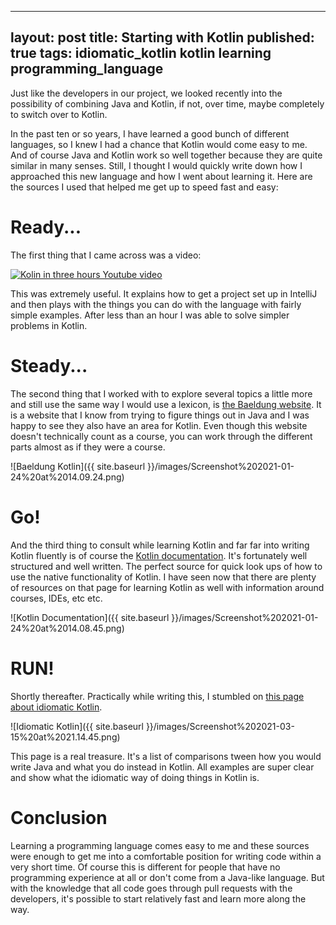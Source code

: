 
---
layout: post
title: Starting with Kotlin
published: true
tags: idiomatic_kotlin kotlin learning programming_language
---

Just like the developers in our project, we looked recently into the possibility of combining Java and Kotlin, if not, over time, maybe completely to switch over to Kotlin. 

In the past ten or so years, I have learned a good bunch of different languages, so I knew I had a chance that Kotlin would come easy to me. And of course Java and Kotlin work so well together because they are quite similar in many senses. Still, I thought I would quickly write down how I approached this new language and how I went about learning it. Here are the sources I used that helped me get up to speed fast and easy:

# Ready...

The first thing that I came across was a video:

[![Kolin in three hours Youtube video](https://img.youtube.com/vi/F9UC9DY-vIU/0.jpg)](https://www.youtube.com/watch?v=F9UC9DY-vIU&amp;t=5191s)

This was extremely useful. It explains how to get a project set up in IntelliJ and then plays with the things you can do with the language with fairly simple examples. After less than an hour I was able to solve simpler problems in Kotlin.

# Steady...

The second thing that I worked with to explore several topics a little more and still use the same way I would use a lexicon, is [the Baeldung website](https://www.baeldung.com/kotlin-overview). It is a website that I know from trying to figure things out in Java and I was happy to see they also have an area for Kotlin. Even though this website doesn't technically count as a course, you can work through the different parts almost as if they were a course. 

![Baeldung Kotlin]({{ site.baseurl }}/images/Screenshot%202021-01-24%20at%2014.09.24.png)

# Go!

And the third thing to consult while learning Kotlin and far far into writing Kotlin fluently is of course the [Kotlin documentation](https://kotlinlang.org/docs/reference/). It's fortunately well structured and well written. The perfect source for quick look ups of how to use the native functionality of Kotlin. I have seen now that there are plenty of resources on that page for learning Kotlin as well with information around courses, IDEs, etc etc.

![Kotlin Documentation]({{ site.baseurl }}/images/Screenshot%202021-01-24%20at%2014.08.45.png)

# RUN!

Shortly thereafter. Practically while writing this, I stumbled on [this page about idiomatic Kotlin](https://phauer.com/2017/idiomatic-kotlin-best-practices/). 

![Idiomatic Kotlin]({{ site.baseurl }}/images/Screenshot%202021-03-15%20at%2021.14.45.png)

This page is a real treasure. It's a list of comparisons tween how you would write Java and what you do instead in Kotlin. All examples are super clear and show what the idiomatic way of doing things in Kotlin is.

# Conclusion

Learning a programming language comes easy to me and these sources were enough to get me into a comfortable position for writing code within a very short time. Of course this is different for people that have no programming experience at all or don't come from a Java-like language. But with the knowledge that all code goes through pull requests with the developers, it's possible to start relatively fast and learn more along the way.
